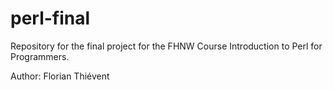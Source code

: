 # perl-final

Repository for the final project for the FHNW Course Introduction to Perl for Programmers.

Author: Florian Thiévent